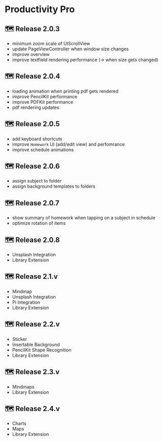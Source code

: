 # Productivity Pro

## 🗺️ Release 2.0.3
- minimum zoom scale of UIScrollView
- update PageViewController when window size changes
- improve overview
- improve textfield rendering performance (-> when size gets changed)

## 🗺️ Release 2.0.4
- loading animation when printing pdf gets rendered 
- improve PencilKit performance 
- improve PDFKit performance
- pdf rendering updates

## 🗺️ Release 2.0.5
- add keyboard shortcuts
- improve `Homework` UI (add/edit view) and perfomrance
- improve schedule animations 

## 🗺️ Release 2.0.6
- assign subject to folder
- assign background templates to folders 

## 🗺️ Release 2.0.7
- show summary of homework when tapping on a subject in schedule 
- optimize rotation of items 

## 🗺️ Release 2.0.8
- Unsplash Integration 
- Library Extension

## 🗺️ Release 2.1.v
- Mindmap
- Unsplash Integration 
- Pi Integration
- Library Extension

## 🗺️ Release 2.2.v
- Sticker
- Insertable Background
- PencilKit Shape Recognition
- Library Extension

## 🗺️ Release 2.3.v
- Mindmaps
- Library Extension

## 🗺️ Release 2.4.v
- Charts
- Maps
- Library Extension
